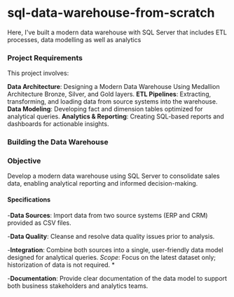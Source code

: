 # sql-data-warehouse-from-scratch
Here, I've built a modern data warehouse with SQL Server that includes ETL processes, data modelling as well as analytics

### Project Requirements
This project involves:

 **Data Architecture**: Designing a Modern Data Warehouse Using Medallion Architecture Bronze, Silver, and Gold layers.
 **ETL Pipelines**: Extracting, transforming, and loading data from source systems into the warehouse.
 **Data Modeling**: Developing fact and dimension tables optimized for analytical queries.
 **Analytics & Reporting**: Creating SQL-based reports and dashboards for actionable insights.



### Building the Data Warehouse 


### Objective

Develop a modern data warehouse using SQL Server to consolidate sales data, enabling analytical reporting and informed decision-making.


#### Specifications

-**Data Sources**: Import data from two source systems (ERP and CRM) provided as CSV files.

-**Data Quality**: Cleanse and resolve data quality issues prior to analysis.

-**Integration**: Combine both sources into a single, user-friendly data model designed for analytical queries. *Scope*: Focus on the latest dataset only; historization of data is not required. *

-**Documentation**: Provide clear documentation of the data model to support both business stakeholders and analytics teams.

